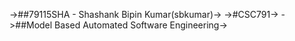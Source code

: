 ->##79115SHA - Shashank Bipin Kumar(sbkumar)->
->#CSC791->
->##Model Based Automated Software Engineering->
